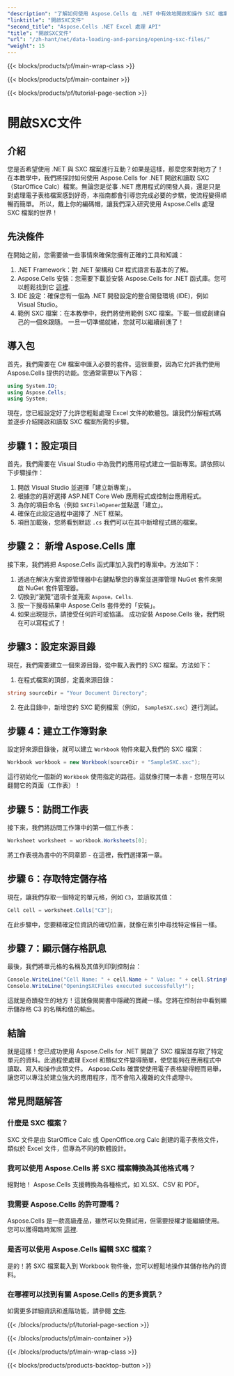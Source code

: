 ```yaml
---
"description": "了解如何使用 Aspose.Cells 在 .NET 中有效地開啟和操作 SXC 檔案。帶有程式碼範例的分步教程。"
"linktitle": "開啟SXC文件"
"second_title": "Aspose.Cells .NET Excel 處理 API"
"title": "開啟SXC文件"
"url": "/zh-hant/net/data-loading-and-parsing/opening-sxc-files/"
"weight": 15
---
```


{{< blocks/products/pf/main-wrap-class >}}

{{< blocks/products/pf/main-container >}}

{{< blocks/products/pf/tutorial-page-section >}}

# 開啟SXC文件

## 介紹
您是否希望使用 .NET 與 SXC 檔案進行互動？如果是這樣，那麼您來對地方了！在本教學中，我們將探討如何使用 Aspose.Cells for .NET 開啟和讀取 SXC（StarOffice Calc）檔案。無論您是從事 .NET 應用程式的開發人員，還是只是對處理電子表格檔案感到好奇，本指南都會引導您完成必要的步驟，使流程變得順暢而簡單。 
所以，戴上你的編碼帽，讓我們深入研究使用 Aspose.Cells 處理 SXC 檔案的世界！
## 先決條件
在開始之前，您需要做一些事情來確保您擁有正確的工具和知識：
1. .NET Framework：對 .NET 架構和 C# 程式語言有基本的了解。
2. Aspose.Cells 安裝：您需要下載並安裝 Aspose.Cells for .NET 函式庫。您可以輕鬆找到它 [這裡](https://releases。aspose.com/cells/net/).
3. IDE 設定：確保您有一個為 .NET 開發設定的整合開發環境 (IDE)，例如 Visual Studio。
4. 範例 SXC 檔案：在本教學中，我們將使用範例 SXC 檔案。下載一個或創建自己的一個來跟隨。
一旦一切準備就緒，您就可以繼續前進了！
## 導入包
首先，我們需要在 C# 檔案中匯入必要的套件。這很重要，因為它允許我們使用 Aspose.Cells 提供的功能。您通常需要以下內容：
```csharp
using System.IO;
using Aspose.Cells;
using System;
```
現在，您已經設定好了允許您輕鬆處理 Excel 文件的軟體包。讓我們分解程式碼並逐步介紹開啟和讀取 SXC 檔案所需的步驟。

## 步驟 1：設定項目
首先，我們需要在 Visual Studio 中為我們的應用程式建立一個新專案。請依照以下步驟操作：
1. 開啟 Visual Studio 並選擇「建立新專案」。
2. 根據您的喜好選擇 ASP.NET Core Web 應用程式或控制台應用程式。
3. 為你的項目命名（例如 `SXCFileOpener`並點選「建立」。
4. 確保在此設定過程中選擇了 .NET 框架。
5. 項目加載後，您將看到默認 `.cs` 我們可以在其中新增程式碼的檔案。
## 步驟 2： 新增 Aspose.Cells 庫
接下來，我們將把 Aspose.Cells 函式庫加入我們的專案中。方法如下：
1. 透過在解決方案資源管理器中右鍵點擊您的專案並選擇管理 NuGet 套件來開啟 NuGet 套件管理器。
2. 切換到“瀏覽”選項卡並蒐索 `Aspose。Cells`.
3. 按一下搜尋結果中 Aspose.Cells 套件旁的「安裝」。
4. 如果出現提示，請接受任何許可或協議。
成功安裝 Aspose.Cells 後，我們現在可以寫程式了！
## 步驟3：設定來源目錄
現在，我們需要建立一個來源目錄，從中載入我們的 SXC 檔案。方法如下：
1. 在程式檔案的頂部，定義來源目錄：
```csharp
string sourceDir = "Your Document Directory";
```
2. 在此目錄中，新增您的 SXC 範例檔案（例如， `SampleSXC.sxc`）進行測試。
## 步驟 4：建立工作簿對象
設定好來源目錄後，就可以建立 `Workbook` 物件來載入我們的 SXC 檔案：
```csharp
Workbook workbook = new Workbook(sourceDir + "SampleSXC.sxc");
```
這行初始化一個新的 `Workbook` 使用指定的路徑。這就像打開一本書 - 您現在可以翻閱它的頁面（工作表）！
## 步驟 5：訪問工作表
接下來，我們將訪問工作簿中的第一個工作表：
```csharp
Worksheet worksheet = workbook.Worksheets[0];
```
將工作表視為書中的不同章節 - 在這裡，我們選擇第一章。
## 步驟 6：存取特定儲存格
現在，讓我們存取一個特定的單元格，例如 `C3`，並讀取其值：
```csharp
Cell cell = worksheet.Cells["C3"];
```
在此步驟中，您要精確定位資訊的確切位置，就像在索引中尋找特定條目一樣。 
## 步驟 7：顯示儲存格訊息
最後，我們將單元格的名稱及其值列印到控制台：
```csharp
Console.WriteLine("Cell Name: " + cell.Name + " Value: " + cell.StringValue);
Console.WriteLine("OpeningSXCFiles executed successfully!");
```
這就是奇蹟發生的地方！這就像揭開書中隱藏的寶藏一樣。您將在控制台中看到顯示儲存格 C3 的名稱和值的輸出。

## 結論
就是這樣！您已成功使用 Aspose.Cells for .NET 開啟了 SXC 檔案並存取了特定單元的資料。此過程使處理 Excel 和類似文件變得簡單，使您能夠在應用程式中讀取、寫入和操作此類文件。 
Aspose.Cells 確實使使用電子表格變得輕而易舉，讓您可以專注於建立強大的應用程序，而不會陷入複雜的文件處理中。
## 常見問題解答
### 什麼是 SXC 檔案？
SXC 文件是由 StarOffice Calc 或 OpenOffice.org Calc 創建的電子表格文件，類似於 Excel 文件，但專為不同的軟體設計。
### 我可以使用 Aspose.Cells 將 SXC 檔案轉換為其他格式嗎？
絕對地！ Aspose.Cells 支援轉換為各種格式，如 XLSX、CSV 和 PDF。
### 我需要 Aspose.Cells 的許可證嗎？
Aspose.Cells 是一款高級產品，雖然可以免費試用，但需要授權才能繼續使用。您可以獲得臨時駕照 [這裡](https://purchase。aspose.com/temporary-license/).
### 是否可以使用 Aspose.Cells 編輯 SXC 檔案？
是的！將 SXC 檔案載入到 Workbook 物件後，您可以輕鬆地操作其儲存格內的資料。
### 在哪裡可以找到有關 Aspose.Cells 的更多資訊？
如需更多詳細資訊和進階功能，請參閱 [文件](https://reference。aspose.com/cells/net/).

{{< /blocks/products/pf/tutorial-page-section >}}

{{< /blocks/products/pf/main-container >}}

{{< /blocks/products/pf/main-wrap-class >}}

{{< blocks/products/products-backtop-button >}}